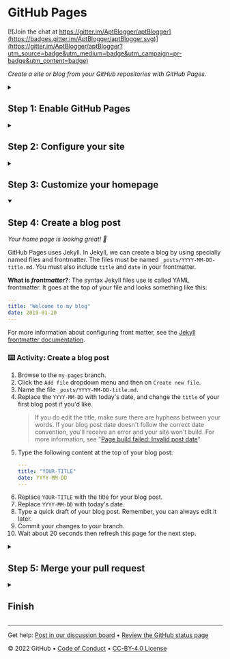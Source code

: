<!--
  <<< Author notes: Header of the course >>>
  Include a 1280×640 image, course title in sentence case, and a concise description in emphasis.
  In your repository settings: enable template repository, add your 1280×640 social image, auto delete head branches.
  Add your open source license, GitHub uses Creative Commons Attribution 4.0 International.
-->

# GitHub Pages

[![Join the chat at https://gitter.im/AptBlogger/aptBlogger](https://badges.gitter.im/AptBlogger/aptBlogger.svg)](https://gitter.im/AptBlogger/aptBlogger?utm_source=badge&utm_medium=badge&utm_campaign=pr-badge&utm_content=badge)

_Create a site or blog from your GitHub repositories with GitHub Pages._

<!--
  <<< Author notes: Start of the course >>>
  Include start button, a note about Actions minutes,
  and tell the learner why they should take the course.
  Each step should be wrapped in <details>/<summary>, with an `id` set.
  The start <details> should have `open` as well.
  Do not use quotes on the <details> tag attributes.
-->

<!--step0

With GitHub Pages, you can host project blogs, documentation, resumes, portfolios, or any other static content you'd like. Your GitHub repository can easily become its own website. In this course, we'll show you how to set up your own site or blog using GitHub Pages.

- **Who is this for**: Beginners, students, project maintainers, small businesses.
- **What you'll learn**: How to build a GitHub Pages site.
- **What you'll build**: We'll build a simple GitHub Pages site with a blog. We'll use [Jekyll](https://jekyllrb.com), a static site generator.
- **Prerequisites**: If you need to learn about branches, commits, and pull requests, take [Introduction to GitHub](https://github.com/skills/introduction-to-github) first.
- **How long**: This course is five steps long and takes less than one hour to complete.

## How to start this course

1. Above these instructions, right-click **Use this template** and open the link in a new tab.
   ![Use this template](https://user-images.githubusercontent.com/1221423/169618716-fb17528d-f332-4fc5-a11a-eaa23562665e.png)
2. In the new tab, follow the prompts to create a new repository.
   - For owner, choose your personal account or an organization to host the repository.
   - We recommend creating a public repository—private repositories will [use Actions minutes](https://docs.github.com/en/billing/managing-billing-for-github-actions/about-billing-for-github-actions).
   ![Create a new repository](https://user-images.githubusercontent.com/1221423/169618722-406dc508-add4-4074-83f0-c7a7ad87f6f3.png)
3. After your new repository is created, wait about 20 seconds, then refresh the page. Follow the step-by-step instructions in the new repository's README.

endstep0-->

<!--
  <<< Author notes: Step 1 >>>
  Choose 3-5 steps for your course.
  The first step is always the hardest, so pick something easy!
  Link to docs.github.com for further explanations.
  Encourage users to open new tabs for steps!
-->

<details id=1>
<summary><h2>Step 1: Enable GitHub Pages</h2></summary>

_Welcome to GitHub Pages and Jekyll :tada:!_

The first step is to enable GitHub Pages on this [repository](https://docs.github.com/en/get-started/quickstart/github-glossary#repository). When you enable GitHub Pages on a repository, GitHub takes the content that's on the main branch and publishes a website based on its contents.

### :keyboard: Activity: Enable GitHub Pages

1. Open a new browser tab, and work on the steps in your second tab while you read the instructions in this tab.
1. Under your repository name, click **Settings**.
1. Click **Pages**, in the "GitHub Pages" section, use the Source drop-down, then select **main branch**.
1. Wait about _one minute_, then refresh this page for the next step.
   > Turning on GitHub Pages creates a deployment of your repository. GitHub Actions may take up to a minute to respond while waiting for the deployment. Future steps will be about 20 seconds; this step is slower.

</details>

<!--
  <<< Author notes: Step 2 >>>
  Start this step by acknowledging the previous step.
  Define terms and link to docs.github.com.
  Historic note: previous version checked for empty pull request, changed to the correct theme `minima`.
-->

<details id=2>
<summary><h2>Step 2: Configure your site</h2></summary>

_You turned on GitHub Pages! :tada:_

We'll work in a branch, `my-pages`, that I created for you to get this site looking great. :sparkle:

Jekyll uses a file titled `_config.yml` to store settings for your site, your theme, and reusable content like your site title and GitHub handle. You can check out the `_config.yml` file on the **Code** tab of your repository.

We need to use a blog-ready theme. For this activity, we will use a theme named "minima".

### :keyboard: Activity: Configure your site

1. Browse to the `_config.yml` file in the `my-pages` branch.
1. In the upper right corner, open the file editor.
1. Add a `theme:` set to **minima** so it shows in the `_config.yml` file as below:
    ```yml
    theme: minima
    ```
1. (optional) You can modify the other configuration variables such as `title:`, `author:`, and `description:` to further customize your site.
1. Commit your changes.
1. Wait about 20 seconds then refresh this page for the next step.

</details>

<!--
  <<< Author notes: Step 3 >>>
  Start this step by acknowledging the previous step.
  Define terms and link to docs.github.com.
  Historic note: previous version checked the homepage content was not empty.
-->

<details id=3>
<summary><h2>Step 3: Customize your homepage</h2></summary>

_Nice work setting the theme! :sparkles:_

You can customize your homepage by adding content to either an `index.md` file or the `README.md` file. GitHub Pages first looks for an `index.md` file. Your repository has an `index.md` file so we can update it to include your personalized content.

### :keyboard: Activity: Create your homepage

1. Browse to the `index.md` file in the `my-pages` branch.
1. In the upper right corner, open the file editor.
1. Type the content you want on your homepage. You can use Markdown formatting on this page.
1. (optional) You can also modify `title:` or just ignore it for now. We'll discuss it in the next step.
1. Commit your changes to the `my-pages` branch.
1. Wait about 20 seconds then refresh this page for the next step.

</details>

<!--
  <<< Author notes: Step 4 >>>
  Start this step by acknowledging the previous step.
  Define terms and link to docs.github.com.
  Historic note: previous version checked the file path. Previous version checked the front matter formatting.
-->

<details id=4 open>
<summary><h2>Step 4: Create a blog post</h2></summary>

_Your home page is looking great! :cowboy_hat_face:_

GitHub Pages uses Jekyll. In Jekyll, we can create a blog by using specially named files and frontmatter. The files must be named `_posts/YYYY-MM-DD-title.md`. You must also include `title` and `date` in your frontmatter.

**What is _frontmatter_?**: The syntax Jekyll files use is called YAML frontmatter. It goes at the top of your file and looks something like this:

```yml
---
title: "Welcome to my blog"
date: 2019-01-20
---
```

For more information about configuring front matter, see the [Jekyll frontmatter documentation](https://jekyllrb.com/docs/frontmatter/).

### :keyboard: Activity: Create a blog post

1. Browse to the `my-pages` branch.
1. Click the `Add file` dropdown menu and then on `Create new file`.
1. Name the file `_posts/YYYY-MM-DD-title.md`.
1. Replace the `YYYY-MM-DD` with today's date, and change the `title` of your first blog post if you'd like.
   > If you do edit the title, make sure there are hyphens between your words.
   > If your blog post date doesn't follow the correct date convention, you'll receive an error and your site won't build. For more information, see "[Page build failed: Invalid post date](https://docs.github.com/en/pages/setting-up-a-github-pages-site-with-jekyll/troubleshooting-jekyll-build-errors-for-github-pages-sites)".
1. Type the following content at the top of your blog post:
   ```yaml
   ---
   title: "YOUR-TITLE"
   date: YYYY-MM-DD
   ---
   ```
1. Replace `YOUR-TITLE` with the title for your blog post.
1. Replace `YYYY-MM-DD` with today's date.
1. Type a quick draft of your blog post. Remember, you can always edit it later.
1. Commit your changes to your branch.
1. Wait about 20 seconds then refresh this page for the next step.

</details>

<!--
  <<< Author notes: Step 5 >>>
  Start this step by acknowledging the previous step.
  Define terms and link to docs.github.com.
-->

<details id=5>
<summary><h2>Step 5: Merge your pull request</h2></summary>

_Nice work, friend :heart:! People will be reading your blog in no time!_

You can now [merge](https://docs.github.com/en/get-started/quickstart/github-glossary#merge) your pull request!

### :keyboard: Activity: Merge your pull request

1. Click **Merge pull request**.
1. Delete the branch `my-pages` (optional).
1. Wait about 20 seconds then refresh this page for the next step.

</details>

<!--
  <<< Author notes: Finish >>>
  Review what we learned, ask for feedback, provide next steps.
-->

<details id=X>
<summary><h2>Finish</h2></summary>

_Congratulations friend, you've completed this course!_

<img src=https://octodex.github.com/images/constructocat2.jpg alt=celebrate width=300 align=right>

Your blog is now live and has been deployed!

Here's a recap of all the tasks you've accomplished in your repository:

- You enabled GitHub Pages.
- You selected a theme using the config file.
- You learned about proper directory format and file naming conventions in Jekyll.
- You created your first a blog post with Jekyll!

### What's next?

- Keep working on your GitHub Pages site... we love seeing what you come up with!
- We'd love to hear what you thought of this course [in our discussion board](https://github.com/skills/.github/discussions).
- [Take another GitHub Skills course](https://github.com/skills).
- [Read the GitHub Getting Started docs](https://docs.github.com/en/get-started).
- To find projects to contribute to, check out [GitHub Explore](https://github.com/explore).

</details>

<!--
  <<< Author notes: Footer >>>
  Add a link to get support, GitHub status page, code of conduct, license link.
-->

---

Get help: [Post in our discussion board](https://github.com/skills/.github/discussions) &bull; [Review the GitHub status page](https://www.githubstatus.com/)

&copy; 2022 GitHub &bull; [Code of Conduct](https://www.contributor-covenant.org/version/2/1/code_of_conduct/code_of_conduct.md) &bull; [CC-BY-4.0 License](https://creativecommons.org/licenses/by/4.0/legalcode)
